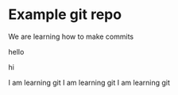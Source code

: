 # Example git repo

We are learning how to make commits

hello

hi

I am learning git
I am learning git
I am learning git